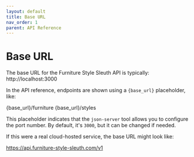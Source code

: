 ```yaml
---
layout: default
title: Base URL
nav_order: 1
parent: API Reference
---
```



# Base URL

The base URL for the Furniture Style Sleuth API is typically: http://localhost:3000


In the API reference, endpoints are shown using a `{base_url}` placeholder, like:

{base_url}/furniture
{base_url}/styles


This placeholder indicates that the `json-server` tool allows you to configure the port number. By default, it's `3000`, but it can be changed if needed.

If this were a real cloud-hosted service, the base URL might look like:

https://api.furniture-style-sleuth.com/v1